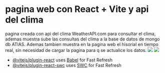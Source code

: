 # pagina web con React + Vite y api del clima

pagina creada con api del clima  WeatherAPI.com para consultar el clima, ademas muestra sube las consultas del clima a la base de datos de mongo db ATlAS. Ademas tambien muestra en la pagina web el hisorial en tiempo real, sin necesidad de cargar la pagina para q se actualice los datos.
![](https://github.com/m4nu98/prueba/blob/master/Captura%20de%20pantalla%202024-06-07%20195447.png)
![](https://github.com/m4nu98/prueba/blob/master/Captura%20de%20pantalla%202024-06-07%20195523.png)


- [@vitejs/plugin-react](https://github.com/vitejs/vite-plugin-react/blob/main/packages/plugin-react/README.md) uses [Babel](https://babeljs.io/) for Fast Refresh
- [@vitejs/plugin-react-swc](https://github.com/vitejs/vite-plugin-react-swc) uses [SWC](https://swc.rs/) for Fast Refresh

